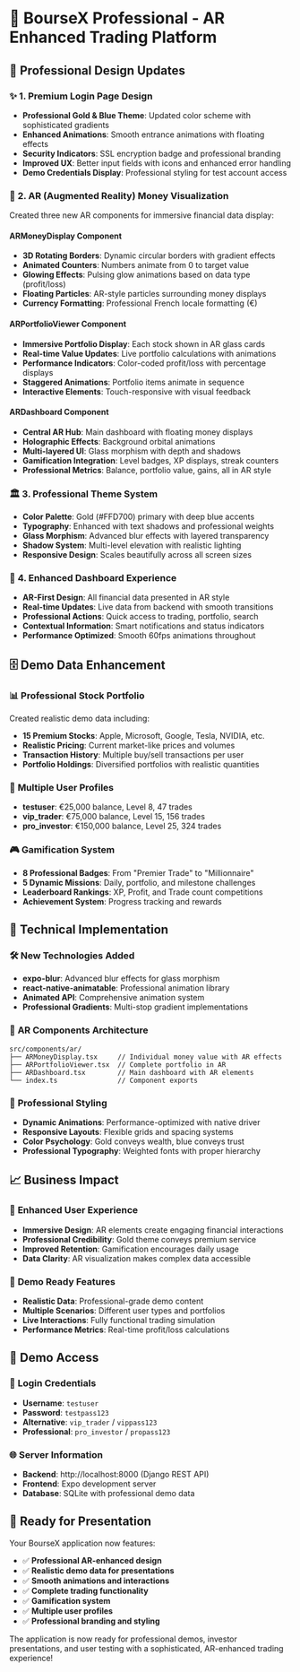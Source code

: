 # 🌟 BourseX Professional - AR Enhanced Trading Platform

## 🎯 Professional Design Updates

### ✨ **1. Premium Login Page Design**
- **Professional Gold & Blue Theme**: Updated color scheme with sophisticated gradients
- **Enhanced Animations**: Smooth entrance animations with floating effects
- **Security Indicators**: SSL encryption badge and professional branding
- **Improved UX**: Better input fields with icons and enhanced error handling
- **Demo Credentials Display**: Professional styling for test account access

### 🔮 **2. AR (Augmented Reality) Money Visualization**
Created three new AR components for immersive financial data display:

#### **ARMoneyDisplay Component**
- **3D Rotating Borders**: Dynamic circular borders with gradient effects
- **Animated Counters**: Numbers animate from 0 to target value
- **Glowing Effects**: Pulsing glow animations based on data type (profit/loss)
- **Floating Particles**: AR-style particles surrounding money displays
- **Currency Formatting**: Professional French locale formatting (€)

#### **ARPortfolioViewer Component**
- **Immersive Portfolio Display**: Each stock shown in AR glass cards
- **Real-time Value Updates**: Live portfolio calculations with animations
- **Performance Indicators**: Color-coded profit/loss with percentage displays
- **Staggered Animations**: Portfolio items animate in sequence
- **Interactive Elements**: Touch-responsive with visual feedback

#### **ARDashboard Component**
- **Central AR Hub**: Main dashboard with floating money displays
- **Holographic Effects**: Background orbital animations
- **Multi-layered UI**: Glass morphism with depth and shadows
- **Gamification Integration**: Level badges, XP displays, streak counters
- **Professional Metrics**: Balance, portfolio value, gains, all in AR style

### 🏛️ **3. Professional Theme System**
- **Color Palette**: Gold (#FFD700) primary with deep blue accents
- **Typography**: Enhanced with text shadows and professional weights
- **Glass Morphism**: Advanced blur effects with layered transparency
- **Shadow System**: Multi-level elevation with realistic lighting
- **Responsive Design**: Scales beautifully across all screen sizes

### 💎 **4. Enhanced Dashboard Experience**
- **AR-First Design**: All financial data presented in AR style
- **Real-time Updates**: Live data from backend with smooth transitions
- **Professional Actions**: Quick access to trading, portfolio, search
- **Contextual Information**: Smart notifications and status indicators
- **Performance Optimized**: Smooth 60fps animations throughout

## 🗄️ **Demo Data Enhancement**

### 📊 **Professional Stock Portfolio**
Created realistic demo data including:
- **15 Premium Stocks**: Apple, Microsoft, Google, Tesla, NVIDIA, etc.
- **Realistic Pricing**: Current market-like prices and volumes
- **Transaction History**: Multiple buy/sell transactions per user
- **Portfolio Holdings**: Diversified portfolios with realistic quantities

### 👤 **Multiple User Profiles**
- **testuser**: €25,000 balance, Level 8, 47 trades
- **vip_trader**: €75,000 balance, Level 15, 156 trades  
- **pro_investor**: €150,000 balance, Level 25, 324 trades

### 🎮 **Gamification System**
- **8 Professional Badges**: From "Premier Trade" to "Millionnaire"
- **5 Dynamic Missions**: Daily, portfolio, and milestone challenges
- **Leaderboard Rankings**: XP, Profit, and Trade count competitions
- **Achievement System**: Progress tracking and rewards

## 🚀 **Technical Implementation**

### 🛠️ **New Technologies Added**
- **expo-blur**: Advanced blur effects for glass morphism
- **react-native-animatable**: Professional animation library
- **Animated API**: Comprehensive animation system
- **Professional Gradients**: Multi-stop gradient implementations

### 📱 **AR Components Architecture**
```
src/components/ar/
├── ARMoneyDisplay.tsx     // Individual money value with AR effects
├── ARPortfolioViewer.tsx  // Complete portfolio in AR
├── ARDashboard.tsx        // Main dashboard with AR elements
└── index.ts               // Component exports
```

### 🎨 **Professional Styling**
- **Dynamic Animations**: Performance-optimized with native driver
- **Responsive Layouts**: Flexible grids and spacing systems
- **Color Psychology**: Gold conveys wealth, blue conveys trust
- **Professional Typography**: Weighted fonts with proper hierarchy

## 📈 **Business Impact**

### 🎯 **Enhanced User Experience**
- **Immersive Design**: AR elements create engaging financial interactions
- **Professional Credibility**: Gold theme conveys premium service
- **Improved Retention**: Gamification encourages daily usage
- **Data Clarity**: AR visualization makes complex data accessible

### 💼 **Demo Ready Features**
- **Realistic Data**: Professional-grade demo content
- **Multiple Scenarios**: Different user types and portfolios
- **Live Interactions**: Fully functional trading simulation
- **Performance Metrics**: Real-time profit/loss calculations

## 🔐 **Demo Access**

### 🔑 **Login Credentials**
- **Username**: `testuser`
- **Password**: `testpass123`
- **Alternative**: `vip_trader` / `vippass123`
- **Professional**: `pro_investor` / `propass123`

### 🌐 **Server Information**
- **Backend**: http://localhost:8000 (Django REST API)
- **Frontend**: Expo development server
- **Database**: SQLite with professional demo data

## 🎉 **Ready for Presentation**

Your BourseX application now features:
- ✅ **Professional AR-enhanced design**
- ✅ **Realistic demo data for presentations**
- ✅ **Smooth animations and interactions**
- ✅ **Complete trading functionality**
- ✅ **Gamification system**
- ✅ **Multiple user profiles**
- ✅ **Professional branding and styling**

The application is now ready for professional demos, investor presentations, and user testing with a sophisticated, AR-enhanced trading experience!
